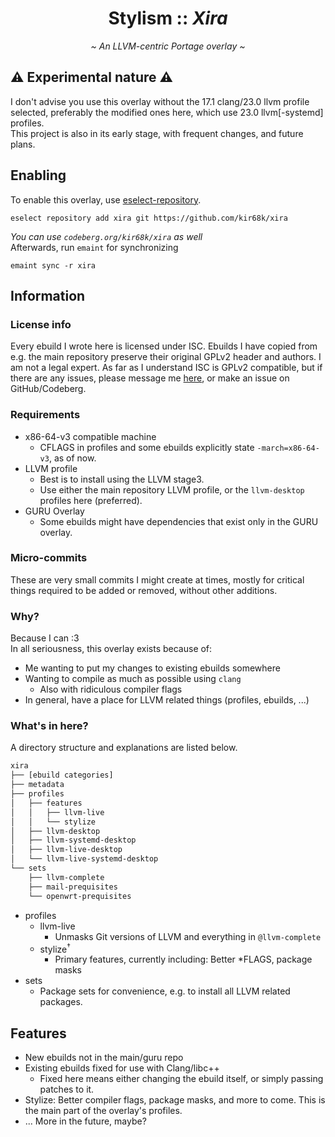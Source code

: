 <h1 align="center">Stylism :: <i>Xira</i></h1>
<p align="center"><i>~ An LLVM-centric Portage overlay ~</i></p>

## ⚠️ Experimental nature ⚠️
I don't advise you use this overlay without the 17.1 clang/23.0 llvm profile selected, preferably the modified ones here, which use 23.0 llvm\[-systemd\] profiles.  
This project is also in its early stage, with frequent changes, and future plans. 

## Enabling
To enable this overlay, use [eselect-repository](https://wiki.gentoo.org/wiki/Eselect/Repository).
```
eselect repository add xira git https://github.com/kir68k/xira
```
*You can use `codeberg.org/kir68k/xira` as well*  
Afterwards, run `emaint` for synchronizing
```
emaint sync -r xira
```

## Information
### License info
Every ebuild I wrote here is licensed under ISC.
Ebuilds I have copied from e.g. the main repository preserve their original GPLv2 header and authors.
I am not a legal expert. As far as I understand ISC is GPLv2 compatible, but if there are any issues, please message me [here](https://to.stylism.moe/#/@revelation:stylism.moe/), or make an issue on GitHub/Codeberg.

### Requirements
- x86-64-v3 compatible machine
    - CFLAGS in profiles and some ebuilds explicitly state `-march=x86-64-v3`, as of now.
- LLVM profile
    - Best is to install using the LLVM stage3.
    - Use either the main repository LLVM profile, or the `llvm-desktop` profiles here (preferred).
- GURU Overlay
    - Some ebuilds might have dependencies that exist only in the GURU overlay.

### Micro-commits
These are very small commits I might create at times, mostly for critical things required to be added or removed, without other additions.

### Why?
Because I can :3  
In all seriousness, this overlay exists because of:
- Me wanting to put my changes to existing ebuilds somewhere
- Wanting to compile as much as possible using `clang`
    - Also with ridiculous compiler flags
- In general, have a place for LLVM related things (profiles, ebuilds, ...)


### What's in here?
A directory structure and explanations are listed below.
```sh
xira
├── [ebuild categories]
├── metadata
├── profiles
│   ├── features
│   │   ├── llvm-live
│   │   └── stylize
│   ├── llvm-desktop
│   ├── llvm-systemd-desktop
│   ├── llvm-live-desktop
│   └── llvm-live-systemd-desktop
└── sets
    ├── llvm-complete
    ├── mail-prequisites
    └── openwrt-prequisites
```
- profiles
    - llvm-live
        - Unmasks Git versions of LLVM and everything in `@llvm-complete`
    - stylize<sup>†</sup>
        - Primary features, currently including: Better \*FLAGS, package masks
- sets
    - Package sets for convenience, e.g. to install all LLVM related packages.

## Features
- New ebuilds not in the main/guru repo
- Existing ebuilds fixed for use with Clang/libc++
    - Fixed here means either changing the ebuild itself, or simply passing patches to it.
- Stylize: Better compiler flags, package masks, and more to come. This is the main part of the overlay's profiles.
- ... More in the future, maybe?
